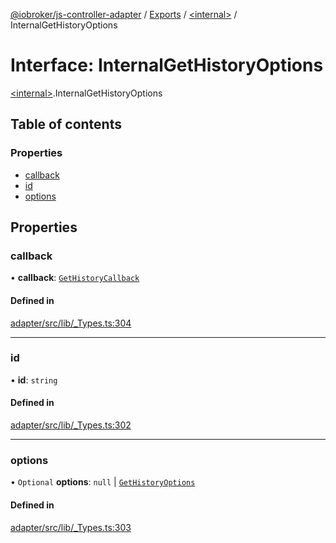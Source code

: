 [@iobroker/js-controller-adapter](../README.md) / [Exports](../modules.md) / [\<internal\>](../modules/internal_.md) / InternalGetHistoryOptions

# Interface: InternalGetHistoryOptions

[\<internal\>](../modules/internal_.md).InternalGetHistoryOptions

## Table of contents

### Properties

- [callback](internal_.InternalGetHistoryOptions.md#callback)
- [id](internal_.InternalGetHistoryOptions.md#id)
- [options](internal_.InternalGetHistoryOptions.md#options)

## Properties

### callback

• **callback**: [`GetHistoryCallback`](../modules/internal_.md#gethistorycallback)

#### Defined in

[adapter/src/lib/_Types.ts:304](https://github.com/ioBroker/ioBroker.js-controller/blob/559f7b7a/packages/adapter/src/lib/_Types.ts#L304)

___

### id

• **id**: `string`

#### Defined in

[adapter/src/lib/_Types.ts:302](https://github.com/ioBroker/ioBroker.js-controller/blob/559f7b7a/packages/adapter/src/lib/_Types.ts#L302)

___

### options

• `Optional` **options**: ``null`` \| [`GetHistoryOptions`](internal_.GetHistoryOptions.md)

#### Defined in

[adapter/src/lib/_Types.ts:303](https://github.com/ioBroker/ioBroker.js-controller/blob/559f7b7a/packages/adapter/src/lib/_Types.ts#L303)
